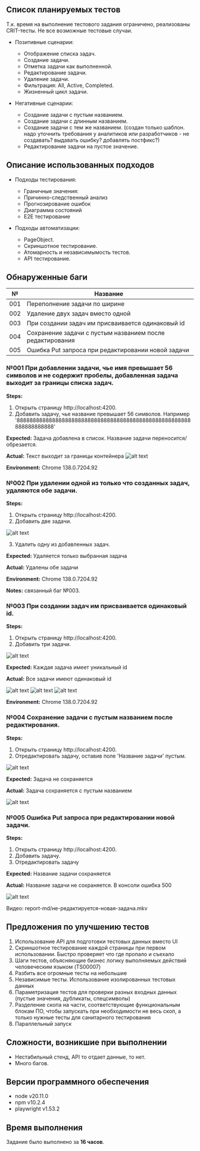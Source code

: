 ## Список планируемых тестов

Т.к. время на выполнение тестового задания ограничено, реализованы CRIT-тесты. Не все возможные тестовые случаи.

- Позитивные сценарии:

  - Отображение списка задач.
  - Создание задачи.
  - Отметка задачи как выполненной.
  - Редактирование задачи.
  - Удаление задачи.
  - Фильтрация: All, Active, Completed.
  - Жизненный цикл задачи.

- Негативные сценарии:
  - Создание задачи с пустым названием.
  - Создание задачи с длинным названием.
  - Создание задачи с тем же названием. (создан только шаблон. надо уточнить требования у аналитиков или разработчиков - не создавать? выдавать ошибку? добавлять постфикс?)
  - Редактирование задачи на пустое значение.

## Описание использованных подходов

- Подходы тестирования:

  - Граничные значения:
  - Причинно-следственный анализ
  - Прогнозирование ошибок
  - Диаграмма состояний
  - E2E тестирование

- Подходы автоматизации:
  - PageObject.
  - Скриншотное тестирование.
  - Атомарность и независимымость тестов.
  - API тестирование.

## Обнаруженные баги

| №   | Название                                                  |
| --- | --------------------------------------------------------- |
| 001 | Переполнение задачи по ширине                             |
| 002 | Удаление двух задач вместо одной                          |
| 003 | При создании задач им присваивается одинаковый id         |
| 004 | Сохранение задачи с пустым названием после редактирования |
| 005 | Ошибка Put запроса при редактировании новой задачи        |

### №001 При добавлении задачи, чье имя превышает 56 символов и не содержит пробелы, добавленная задача выходит за границы списка задач.

**Steps:**

1. Открыть страницу http://localhost:4200.
2. Добавить задачу, чье название превышает 56 символов. Например '888888888888888888888888888888888888888888888888888888888888888888'

**Expected:** Задача добавлена в список.
Название задачи переносится/обрезается.

**Actual:** Текст выходит за границы контейнера
![alt text](/tests/report-md/image-8.png)

**Environment:** Chrome 138.0.7204.92

### №002 При удалении одной из только что созданных задач, удаляются обе задачи.

**Steps:**

1. Открыть страницу http://localhost:4200.
2. Добавить две задачи.

![alt text](/tests/report-md/image-1.png)

3. Удалить одну из добавленных задач.

**Expected:** Удаляется только выбранная задача

**Actual:** Удалены обе задачи

**Environment:** Chrome 138.0.7204.92

**Notes:** связанный баг №003.

### №003 При создании задач им присваивается одинаковый id.

**Steps:**

1. Открыть страницу http://localhost:4200.
2. Добавить три задачи.

![alt text](/tests/report-md/image-2.png)

**Expected:** Каждая задача имеет уникальный id

**Actual:** Все задачи имеют одинаковый id

![alt text](/tests/report-md/image-3.png)
![alt text](/tests/report-md/image-4.png)
![alt text](/tests/report-md/image-5.png)

**Environment:** Chrome 138.0.7204.92

### №004 Сохранение задачи с пустым названием после редактирования.

**Steps:**

1. Открыть страницу http://localhost:4200.
2. Отредактировать задачу, оставив поле 'Название задачи' пустым.

![alt text](/tests/report-md/image-6.png)

**Expected:** Задача не сохраняется

**Actual:** Задача сохраняется с пустым названием

![alt text](/tests/report-md/image-9.png)

### №005 Ошибка Put запроса при редактировании новой задачи.

**Steps:**

1. Открыть страницу http://localhost:4200.
2. Добавить задачу.
3. Отредактировать задачу

**Expected:** Название задачи сохраняется

**Actual:** Название задачи не сохраняется. В консоли ошибка 500

![alt text](/tests/report-md/image.png)

Видео: report-md/не-редактируется-новая-задача.mkv

## Предложения по улучшению тестов

1. Использование API для подготовки тестовых данных вместо UI
2. Скриншотное тестирование каждой страницы при первом использовании. Быстро проверяет что где пропало и съехало
3. Шаги тестов, объясняющие бизнес логику выполняемых действий человеческим языком (TS00007)
4. Разбить все огромные тесты на небольшие
5. Независимые тесты. Использование изолированных тестовых данных
6. Параметризация тестов для проверки разных входных данных (пустые значения, дубликаты, спецсимволы)
7. Разделение скопа на части, соответствующие функциональным блокам ПО, чтобы запускать при необходимости не весь скоп, а только нужные тесты для санитарного тестирования
8. Параллельный запуск

## Сложности, возникшие при выполнении

- Нестабильный стенд, API то отдает данные, то нет.
- Много багов.

## Версии программного обеспечения

- node v20.11.0
- npm v10.2.4
- playwright v1.53.2

## Время выполнения

Задание было выполнено за **16 часов**.
